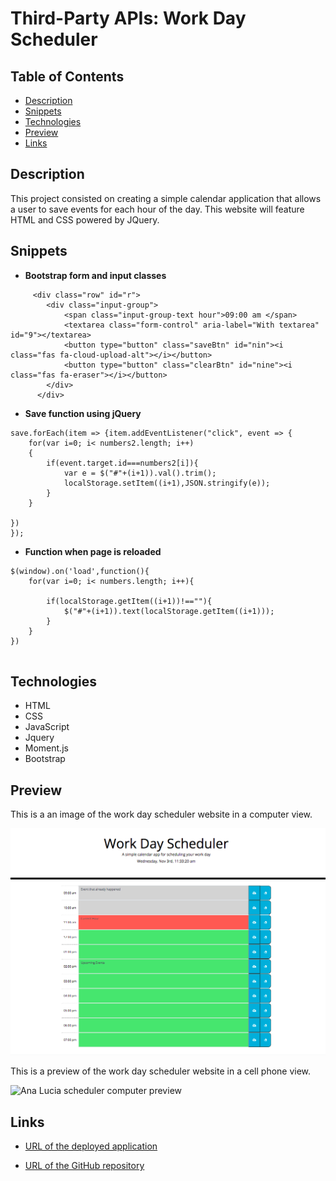 # Third-Party APIs: Work Day Scheduler

## Table of Contents

* [Description](#description)
* [Snippets](#snippets)
* [Technologies](#technologies)
* [Preview](#preview)
* [Links](#links)

## Description

This project consisted on creating a simple calendar application that allows a user to save events for each hour of the day. This website will feature HTML and CSS powered by JQuery.

## Snippets 

* **Bootstrap form and input classes**
```            
     <div class="row" id="r">
        <div class="input-group">
            <span class="input-group-text hour">09:00 am </span>
            <textarea class="form-control" aria-label="With textarea" id="9"></textarea>
            <button type="button" class="saveBtn" id="nin"><i class="fas fa-cloud-upload-alt"></i></button>
            <button type="button" class="clearBtn" id="nine"><i class="fas fa-eraser"></i></button>
        </div>
      </div>

```            

* **Save function using jQuery**

```          
save.forEach(item => {item.addEventListener("click", event => {
    for(var i=0; i< numbers2.length; i++)
    {
        if(event.target.id===numbers2[i]){
            var e = $("#"+(i+1)).val().trim();
            localStorage.setItem((i+1),JSON.stringify(e));
        }
    }

})
});  

```


* **Function when page is reloaded**
```            
$(window).on('load',function(){
    for(var i=0; i< numbers.length; i++){

        if(localStorage.getItem((i+1))!==""){
            $("#"+(i+1)).text(localStorage.getItem((i+1)));
        }  
    }
})
  
```   



## Technologies

* HTML
* CSS
* JavaScript
* Jquery 
* Moment.js
* Bootstrap

## Preview

This is a an image of the work day scheduler website in a computer view. 

![Ana Lucia scheduler computer image](assets/images/preview.png)

This is a preview of the work day scheduler website in a cell phone view. 

![Ana Lucia scheduler computer preview](assets/gif/preview.gif)


## Links

* [URL of the deployed application](https://analuciarojas.github.io/challenge5/)

* [URL of the GitHub repository](https://github.com/analuciarojas/challenge5)